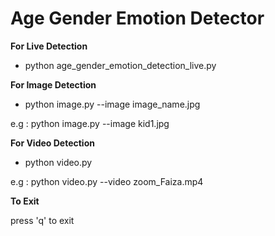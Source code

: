 # Age Gender Emotion Detector

**For Live Detection**

- python age_gender_emotion_detection_live.py

**For Image Detection**

- python image.py --image image_name.jpg

e.g : python image.py --image kid1.jpg

**For Video Detection**

- python video.py

e.g : python video.py --video zoom_Faiza.mp4


**To Exit**

press 'q' to exit
